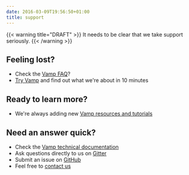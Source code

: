 ```yaml
---
date: 2016-03-09T19:56:50+01:00
title: support
---
```


{{< warning title="DRAFT" >}}
It needs to be clear that we take support seriously.
{{< /warning >}}

## Feeling lost?
* Check the [Vamp FAQ](/what/faq/)?
* [Try Vamp](/getstarted/tryvamp/) and find out what we're about in 10 minutes

## Ready to learn more?
* We're always adding new [Vamp resources and tutorials](/resources/)

## Need an answer quick?
* Check the [Vamp technical documentation](/developer/)
* Ask questions directly to us on [Gitter](https://gitter.im/magneticio/vamp)
* Submit an issue on  [GitHub](https://github.com/magneticio/vamp)
* Feel free to [contact us](/contact/)